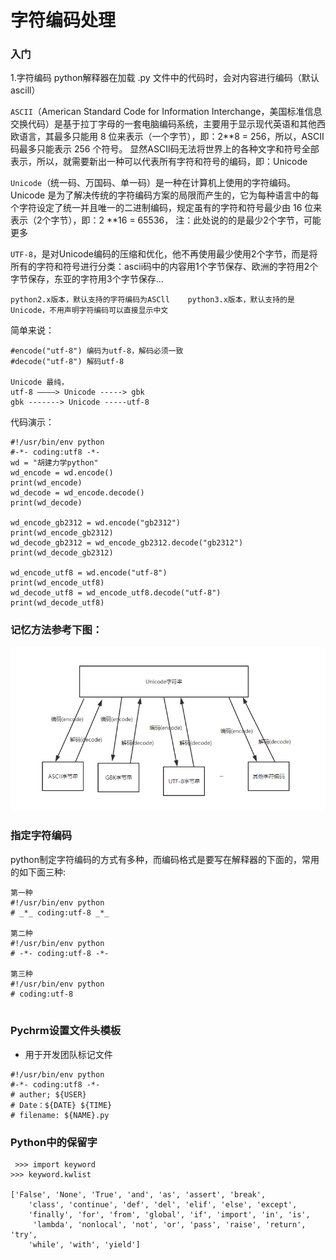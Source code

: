 # 字符编码处理

### 入门

1.字符编码
python解释器在加载 .py 文件中的代码时，会对内容进行编码（默认ascill）

`ASCII`（American Standard Code for Information Interchange，美国标准信息交换代码）是基于拉丁字母的一套电脑编码系统，主要用于显示现代英语和其他西欧语言，其最多只能用 8 位来表示（一个字节），即：2**8 = 256，所以，ASCII码最多只能表示 256 个符号。
显然ASCII码无法将世界上的各种文字和符号全部表示，所以，就需要新出一种可以代表所有字符和符号的编码，即：Unicode

`Unicode`（统一码、万国码、单一码）是一种在计算机上使用的字符编码。Unicode 是为了解决传统的字符编码方案的局限而产生的，它为每种语言中的每个字符设定了统一并且唯一的二进制编码，规定虽有的字符和符号最少由 16 位来表示（2个字节），即：2 **16 = 65536，
注：此处说的的是最少2个字节，可能更多

`UTF-8`，是对Unicode编码的压缩和优化，他不再使用最少使用2个字节，而是将所有的字符和符号进行分类：ascii码中的内容用1个字节保存、欧洲的字符用2个字节保存，东亚的字符用3个字节保存...

    python2.x版本，默认支持的字符编码为ASCll    python3.x版本，默认支持的是Unicode，不用声明字符编码可以直接显示中文


简单来说：
```
#encode("utf-8") 编码为utf-8，解码必须一致
#decode("utf-8") 解码utf-8

Unicode 最纯，
utf-8 ————> Unicode -----> gbk
gbk -------> Unicode -----utf-8
```

代码演示：

```
#!/usr/bin/env python
#-*- coding:utf8 -*-
wd = "胡建力学python"
wd_encode = wd.encode()
print(wd_encode)
wd_decode = wd_encode.decode()
print(wd_decode)

wd_encode_gb2312 = wd.encode("gb2312")
print(wd_encode_gb2312)
wd_decode_gb2312 = wd_encode_gb2312.decode("gb2312")
print(wd_decode_gb2312)

wd_encode_utf8 = wd.encode("utf-8")
print(wd_encode_utf8)
wd_decode_utf8 = wd_encode_utf8.decode("utf-8")
print(wd_decode_utf8)

```

### 记忆方法参考下图：
![Alt text](../../_static/encode_decode.png)


### 指定字符编码

python制定字符编码的方式有多种，而编码格式是要写在解释器的下面的，常用的如下面三种:


```
第一种
#!/usr/bin/env python
# _*_ coding:utf-8 _*_

第二种
#!/usr/bin/env python
# -*- coding:utf-8 -*-

第三种
#!/usr/bin/env python
# coding:utf-8


```


### Pychrm设置文件头模板
* 用于开发团队标记文件
```
#!/usr/bin/env python
#-*- coding:utf8 -*-
# auther; ${USER}
# Date：${DATE} ${TIME}
# filename: ${NAME}.py
```


### Python中的保留字
```
 >>> import keyword
>>> keyword.kwlist

['False', 'None', 'True', 'and', 'as', 'assert', 'break', 
    'class', 'continue', 'def', 'del', 'elif', 'else', 'except',
    'finally', 'for', 'from', 'global', 'if', 'import', 'in', 'is',
     'lambda', 'nonlocal', 'not', 'or', 'pass', 'raise', 'return', 'try', 
    'while', 'with', 'yield']
```



